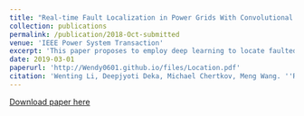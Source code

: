 ```yaml
---
title: "Real-time Fault Localization in Power Grids With Convolutional Neural Networks"
collection: publications
permalink: /publication/2018-Oct-submitted 
venue: 'IEEE Power System Transaction'
excerpt: 'This paper proposes to employ deep learning to locate faulted line'
date: 2019-03-01
paperurl: 'http://Wendy0601.github.io/files/Location.pdf'
citation: 'Wenting Li, Deepjyoti Deka, Michael Chertkov, Meng Wang. ''Real-time Fault Localization in Power Grids With Convolutional Neural Networks'', IEEE Power System Transaction, 2019'
--- 
```


[Download paper here](http://Wendy0601.github.io/files/Location.pdf)
 
